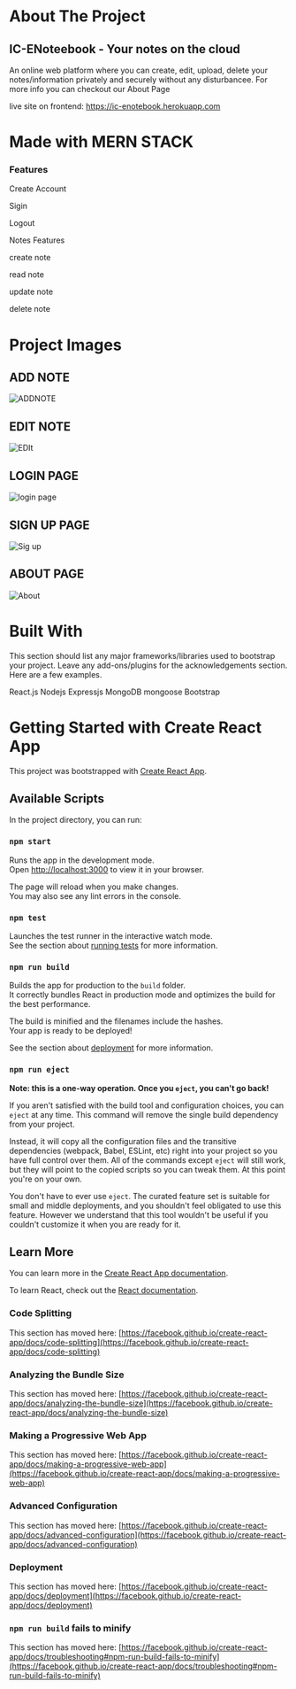 # About The Project

 ## IC-ENoteebook - Your notes on the cloud

An online web platform where you can create, edit, upload, delete your notes/information privately and securely without any disturbancee. For more info you can checkout our About Page

live site on frontend: https://ic-enotebook.herokuapp.com  


# Made with MERN STACK

### Features

Create Account

Sigin

Logout



Notes Features

create note

read note

update note

delete note


# Project Images



## ADD NOTE
![ADDNOTE](https://user-images.githubusercontent.com/93236799/179958622-d0ca933b-2d8b-4157-968b-03ccbe113dcd.jpg)

## EDIT NOTE
![EDIt ](https://user-images.githubusercontent.com/93236799/179958783-e585b498-3398-4706-a80b-1afdb7bef0aa.jpg)

## LOGIN PAGE
![login page](https://user-images.githubusercontent.com/93236799/179958860-c1318c43-eb25-4afc-acde-57bd48e30f51.jpg)


## SIGN UP PAGE
![Sig up](https://user-images.githubusercontent.com/93236799/179958922-85270ec0-41f4-4c75-bf11-06906d3abf52.jpg)

## ABOUT PAGE
![About](https://user-images.githubusercontent.com/93236799/179959005-784c3be0-3bbe-4e40-b261-25ed4c1cade7.jpg)


# Built With

This section should list any major frameworks/libraries used to bootstrap your project. Leave any add-ons/plugins for the acknowledgements section. Here are a few examples.

React.js
Nodejs
Expressjs
MongoDB
mongoose
Bootstrap


# Getting Started with Create React App

This project was bootstrapped with [Create React App](https://github.com/facebook/create-react-app).

## Available Scripts

In the project directory, you can run:

### `npm start`

Runs the app in the development mode.\
Open [http://localhost:3000](http://localhost:3000) to view it in your browser.

The page will reload when you make changes.\
You may also see any lint errors in the console.

### `npm test`

Launches the test runner in the interactive watch mode.\
See the section about [running tests](https://facebook.github.io/create-react-app/docs/running-tests) for more information.

### `npm run build`

Builds the app for production to the `build` folder.\
It correctly bundles React in production mode and optimizes the build for the best performance.

The build is minified and the filenames include the hashes.\
Your app is ready to be deployed!

See the section about [deployment](https://facebook.github.io/create-react-app/docs/deployment) for more information.

### `npm run eject`

**Note: this is a one-way operation. Once you `eject`, you can't go back!**

If you aren't satisfied with the build tool and configuration choices, you can `eject` at any time. This command will remove the single build dependency from your project.

Instead, it will copy all the configuration files and the transitive dependencies (webpack, Babel, ESLint, etc) right into your project so you have full control over them. All of the commands except `eject` will still work, but they will point to the copied scripts so you can tweak them. At this point you're on your own.

You don't have to ever use `eject`. The curated feature set is suitable for small and middle deployments, and you shouldn't feel obligated to use this feature. However we understand that this tool wouldn't be useful if you couldn't customize it when you are ready for it.

## Learn More

You can learn more in the [Create React App documentation](https://facebook.github.io/create-react-app/docs/getting-started).

To learn React, check out the [React documentation](https://reactjs.org/).

### Code Splitting

This section has moved here: [https://facebook.github.io/create-react-app/docs/code-splitting](https://facebook.github.io/create-react-app/docs/code-splitting)

### Analyzing the Bundle Size

This section has moved here: [https://facebook.github.io/create-react-app/docs/analyzing-the-bundle-size](https://facebook.github.io/create-react-app/docs/analyzing-the-bundle-size)

### Making a Progressive Web App

This section has moved here: [https://facebook.github.io/create-react-app/docs/making-a-progressive-web-app](https://facebook.github.io/create-react-app/docs/making-a-progressive-web-app)

### Advanced Configuration

This section has moved here: [https://facebook.github.io/create-react-app/docs/advanced-configuration](https://facebook.github.io/create-react-app/docs/advanced-configuration)

### Deployment

This section has moved here: [https://facebook.github.io/create-react-app/docs/deployment](https://facebook.github.io/create-react-app/docs/deployment)

### `npm run build` fails to minify

This section has moved here: [https://facebook.github.io/create-react-app/docs/troubleshooting#npm-run-build-fails-to-minify](https://facebook.github.io/create-react-app/docs/troubleshooting#npm-run-build-fails-to-minify)
